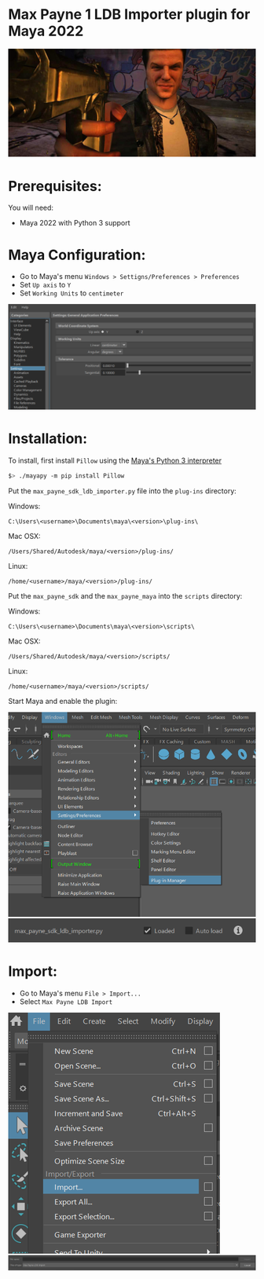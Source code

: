 # Max Payne 1 LDB Importer plugin for Maya 2022

<img src="./docs/images/max_img.jpg" />

# Prerequisites:

You will need:
- Maya 2022 with Python 3 support

# Maya Configuration:

- Go to Maya's menu ```Windows > Settigns/Preferences > Preferences```
- Set ```Up axis``` to ```Y```
- Set ```Working Units``` to ```centimeter```
<img src="./docs/images/Screenshot_7.png" />

# Installation:

To install, first install ```Pillow``` using the [Maya's Python 3 interpreter](https://knowledge.autodesk.com/support/maya/learn-explore/caas/CloudHelp/cloudhelp/2022/ENU/Maya-Scripting/files/GUID-D64ACA64-2566-42B3-BE0F-BCE843A1702F-htm.html)
```bash
$> ./mayapy -m pip install Pillow
```

Put the ```max_payne_sdk_ldb_importer.py``` file into the ```plug-ins``` directory:

Windows:

```
C:\Users\<username>\Documents\maya\<version>\plug-ins\
```

Mac OSX:

```
/Users/Shared/Autodesk/maya/<version>/plug-ins/
```

Linux:

```
/home/<username>/maya/<version>/plug-ins/
```

Put the ```max_payne_sdk``` and the ```max_payne_maya``` into the ```scripts``` directory:

Windows:

```
C:\Users\<username>\Documents\maya\<version>\scripts\
```

Mac OSX:

```
/Users/Shared/Autodesk/maya/<version>/scripts/
```

Linux:

```
/home/<username>/maya/<version>/scripts/
```

Start Maya and enable the plugin:

<img src="./docs/images/Screenshot_5.png" />
<img src="./docs/images/Screenshot_6.png" />

# Import:

- Go to Maya's menu ```File > Import...```
- Select ```Max Payne LDB Import```

<img src="./docs/images/Screenshot_8.png" />
<img src="./docs/images/Screenshot_9.png" />
